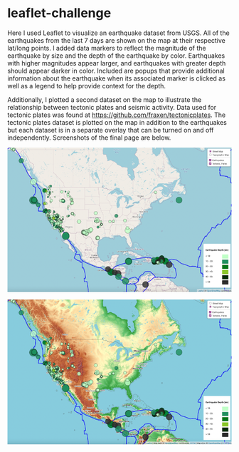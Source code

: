 # leaflet-challenge

Here I used Leaflet to visualize an earthquake dataset from USGS. All of the earthquakes from the last 7 days are shown on the map at their respective lat/long points. I added data markers to reflect the magnitude of the earthquake by size and the depth of the earthquake by color. Earthquakes with higher magnitudes appear larger, and earthquakes with greater depth should appear darker in color. Included are popups that provide additional information about the earthquake when its associated marker is clicked as well as a legend to help provide context for the depth.

Additionally, I plotted a second dataset on the map to illustrate the relationship between tectonic plates and seismic activity. Data used for tectonic plates was found at https://github.com/fraxen/tectonicplates. The tectonic plates dataset is plotted on the map in addition to the earthquakes but each dataset is in a separate overlay that can be turned on and off independently. Screenshots of the final page are below.


![street](imgs/street.png)

![topo](imgs/topo.png)
